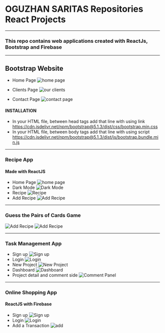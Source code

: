 # OGUZHAN SARITAS Repositories  React Projects
---
### This repo contains web applications created with ReactJs, Bootstrap and Firebase
 ---
 ## Bootstrap Website
- Home Page 
![home page](https://github.com/oguzhansaritas/web-react-projects/blob/main/Bootstrap%20Website/homepage.jpg)

- Clients Page 
![our clients](https://github.com/oguzhansaritas/web-react-projects/blob/main/Bootstrap%20Website/clientspage.jpg)

- Contact Page
![contact page](https://github.com/oguzhansaritas/web-react-projects/blob/main/Bootstrap%20Website/contactpage.jpg)

#### INSTALLATION
- In your HTML file, between head tags add that line with using link <br/>
 https://cdn.jsdelivr.net/npm/bootstrap@5.1.3/dist/css/bootstrap.min.css
-  In your HTML file, between body tags add that line with using script  <br/>
 https://cdn.jsdelivr.net/npm/bootstrap@5.1.3/dist/js/bootstrap.bundle.min.js

---
### Recipe App
#### Made with ReactJS
- Home Page 
![home page](https://github.com/oguzhansaritas/web-react-projects/blob/main/images/cooking-ninja.jpg)
- Dark Mode 
![Dark Mode](https://github.com/oguzhansaritas/web-react-projects/blob/main/images/cooking-ninja-dark.jpg)
- Recipe 
![Recipe](https://github.com/oguzhansaritas/web-react-projects/blob/main/images/recipe-details.jpg)
- Add Recipe
![Add Recipe](https://github.com/oguzhansaritas/web-react-projects/blob/main/images/add-recipe.jpg)

---
### Guess the Pairs of Cards Game
![Add Recipe](https://github.com/oguzhansaritas/web-react-projects/blob/main/images/magic.jpg)
![Add Recipe](https://github.com/coguzhansaritas/web-react-projects/blob/main/images/magic-match.jpg)

---
### Task Management App
- Sign up
![Sign up](https://github.com/coguzhansaritas/web-react-projects/blob/main/images/signup.jpg)
- Login
![Login](https://github.com/coguzhansaritas/web-react-projects/blob/main/images/login.jpg)
- New Project
![New Project](https://github.com/oguzhansaritas/web-react-projects/blob/main/images/newProject.jpg)
- Dashboard
![Dashboard](https://github.com/oguzhansaritas/web-react-projects/blob/main/images/home.jpg)
- Project detail and comment side
![Comment Panel](https://github.com/oguzhansaritas/web-react-projects/blob/main/images/comment.jpg)

---
### Online Shopping App
#### ReactJS with Firebase
- Sign up
![Sign up](https://github.com/oguzhansaritas/web-react-projects/blob/main/images/myMoneysignup.jpg)
- Login
![Login](https://github.com/coguzhansaritas/web-react-projects/blob/main/images/myMoneylogin.jpg)
- Add a Transaction
![add](https://github.com/oguzhansaritas/web-react-projects/blob/main/images/myMoney.jpg)
